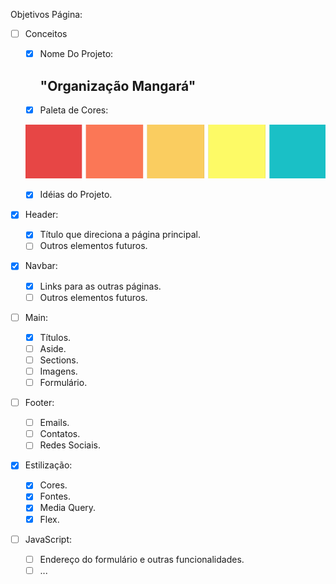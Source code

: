 Objetivos Página: 

- [ ] Conceitos
	- [x] Nome Do Projeto:

		## "Organização Mangará"

	- [x] Paleta de Cores:

	![Paleta de Cores](../Designs/Image/Paleta.png)

	- [x] Idéias do Projeto.
	
- [X] Header:
	- [x] Título que direciona a página principal. 
	- [ ] Outros elementos futuros.
- [X] Navbar:
    - [X] Links para as outras páginas.
    - [ ] Outros elementos futuros.

- [ ] Main:
	- [X] Títulos.
	- [ ] Aside.
	- [ ] Sections.
	- [ ] Imagens.
	- [ ] Formulário.
	
- [ ] Footer:
	- [ ] Emails.
	- [ ] Contatos.
	- [ ] Redes Sociais.
- [X] Estilização:
	- [X] Cores.
	- [X] Fontes.
	- [X] Media Query.
	- [X] Flex.    	
- [ ] JavaScript:
	- [ ] Endereço do formulário e outras funcionalidades. 
	- [ ] ...   
